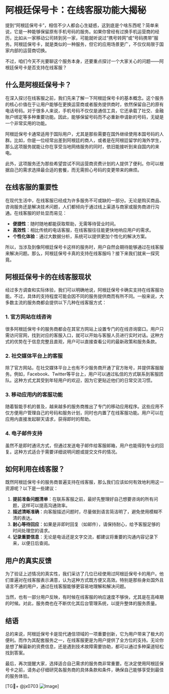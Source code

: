 # 阿根廷保号卡：在线客服功能大揭秘

提到“阿根廷保号卡”，相信不少人都会心生疑惑，这到底是个啥东西呢？简单来说，它是一种能够保留原有手机号码的服务。如果你曾经有过换手机运营商的经历，比如从一家移动公司转到另一家，可能就听说过“携号转网”或“号码携带”服务。阿根廷保号卡，就是类似的一种服务，但它的应用场景更广，不仅仅局限于国家内部的运营商切换。

不过，咱们今天不光要聊这个服务本身，还要重点探讨一个大家关心的问题——阿根廷保号卡是否支持在线客服？

## 什么是阿根廷保号卡？

在深入探讨在线客服之前，我们先来了解一下阿根廷保号卡的基本概念。这个服务的核心价值在于让用户能够在更换运营商或者服务提供商时，依然保留自己的原有电话号码。对于很多人来说，手机号码不仅仅是通信工具，它还承载了社交、金融账户绑定等多种重要功能。因此，能够保留号码而不必重新申请新的号码，无疑是一个非常实用的功能。

阿根廷保号卡通常适用于国际用户，尤其是那些需要在国外继续使用本国号码的人群。比如，你是一位经常出差到阿根廷的商人，或者是在阿根廷留学的海外学生，那么这项服务就能让你在享受当地网络服务的同时，依旧能接听到来自国内的来电。

此外，这项服务还为那些希望尝试不同运营商资费计划的人提供了便利。你可以根据自己的需求选择最合适的套餐，而无需担心号码的变更带来的麻烦。

## 在线客服的重要性

在现代生活中，在线客服已经成为许多服务不可或缺的一部分。无论是购买商品、咨询服务还是解决技术问题，人们都倾向于通过线上渠道与商家或服务商进行沟通。在线客服的好处显而易见：

- **便捷性**：随时随地都能获取帮助，无需等待营业时间。
- **高效性**：相比传统的电话客服，在线客服往往能更快地响应用户的需求。
- **个性化体验**：通过大数据分析，系统可以提供更加个性化的解决方案。

所以，当涉及到像阿根廷保号卡这样的服务时，用户自然会期待能够通过在线客服来解决问题。那么，阿根廷保号卡真的支持在线客服吗？接下来我们就来一探究竟。

## 阿根廷保号卡的在线客服现状

经过多方调查和实际体验，我们可以明确地说，阿根廷保号卡确实支持在线客服功能。不过，具体的支持程度可能会因不同的服务提供商而有所不同。一般来说，大多数主流的服务商都会提供以下几种在线客服方式：

### 1. 官方网站在线咨询

很多阿根廷保号卡的服务商都会在其官方网站上设置专门的在线咨询窗口。用户只需访问官网，找到对应的客服入口，就可以开始与客服人员进行实时对话。这种方式的优势在于信息完整且直观，用户可以直接查看公司的最新政策和服务条款。

### 2. 社交媒体平台上的客服

除了官方网站，在社交媒体平台上也有不少服务商开通了官方账号，并提供客服服务。例如，Facebook、Twitter等平台上，用户可以通过私信的方式联系到客服团队。这种方式尤其受到年轻用户的欢迎，因为它更贴近他们的日常交流习惯。

### 3. 移动应用内的客服功能

随着智能手机的普及，越来越多的服务商推出了专门的移动应用程序。这些应用不仅方便用户管理自己的号码和服务计划，同时也内置了在线客服功能。用户可以在应用内直接发起聊天请求，获得即时的帮助。

### 4. 电子邮件支持

虽然不是即时通讯方式，但通过发送电子邮件给客服邮箱，用户也能得到专业的回复。这种方式适合于需要详细说明问题或提交文件的情况。

## 如何利用在线客服？

既然阿根廷保号卡的服务商普遍支持在线客服，那么我们应该如何有效地利用这一资源呢？以下是一些建议：

1. **提前准备问题清单**：在联系客服之前，最好先整理好自己想要咨询的所有问题，这样可以提高沟通效率。
2. **描述清晰准确**：向客服描述问题时，尽量做到语言简洁明了，避免使用模糊不清的表达。
3. **耐心等待回应**：如果是非即时回复（如邮件），请保持耐心，给予客服足够的时间处理您的请求。
4. **记录重要信息**：无论是电话还是文字交流，都建议将重要的沟通内容记录下来，以便日后查阅。

## 用户的真实反馈

为了验证上述情况的真实性，我们采访了几位已经使用过阿根廷保号卡的用户。他们普遍对在线客服表示满意，认为这种方式既方便又高效。特别是那些身处国外且语言不通的用户，通过在线客服能够更容易地理解和解决问题。

当然，也有一部分用户反映，有时候在线客服的响应速度不够快，尤其是在高峰期的时候。对此，服务商也在不断优化其后台管理系统，以提升整体的服务质量。

## 结语

总的来说，阿根廷保号卡是现代通信领域的一项重要创新，它为用户带来了极大的便利。而作为其配套服务之一，在线客服更是为用户提供了全方位的支持。无论你是想了解最新的资费信息，还是遇到技术故障需要协助，都可以通过多种渠道轻松找到答案。

最后，再次提醒大家，选择适合自己需求的服务商非常重要。在决定使用阿根廷保号卡之前，请务必仔细研究各服务商的具体条款和条件，确保自己能够享受到最佳的服务体验。

[TG💪+ @jx0703 ![Image](https://github.com/user-attachments/assets/dbca1d08-cadb-493c-b0ec-ad6f7a83f270)]